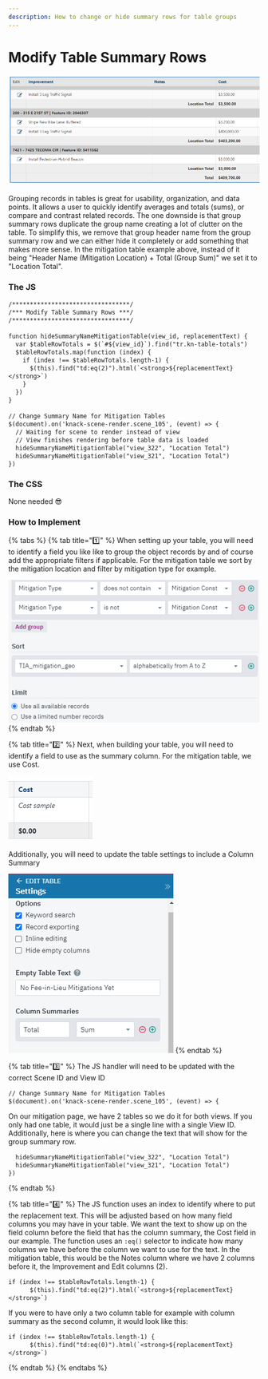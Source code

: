 ```yaml
---
description: How to change or hide summary rows for table groups
---
```


# Modify Table Summary Rows

![Mitigation table, grouped by mitigation location, with modified summary rows](../../.gitbook/assets/image%20%28140%29.png)

Grouping records in tables is great for usability, organization, and data points. It allows a user to quickly identify averages and totals \(sums\), or compare and contrast related records. The one downside is that group summary rows duplicate the group name creating a lot of clutter on the table. To simplify this, we remove that group header name from the group summary row and we can either hide it completely or add something that makes more sense. In the mitigation table example above, instead of it being "Header Name \(Mitigation Location\) + Total \(Group Sum\)" we set it to "Location Total".

### The JS

```text
/*********************************/
/*** Modify Table Summary Rows ***/
/*********************************/

function hideSummaryNameMitigationTable(view_id, replacementText) {
  var $tableRowTotals = $(`#${view_id}`).find("tr.kn-table-totals")
  $tableRowTotals.map(function (index) {
    if (index !== $tableRowTotals.length-1) {
      $(this).find("td:eq(2)").html(`<strong>${replacementText}</strong>`)
    }
  })
}

// Change Summary Name for Mitigation Tables
$(document).on('knack-scene-render.scene_105', (event) => {
  // Waiting for scene to render instead of view
  // View finishes rendering before table data is loaded
  hideSummaryNameMitigationTable("view_322", "Location Total")
  hideSummaryNameMitigationTable("view_321", "Location Total")
})
```



### The CSS

None needed 😎

### How to Implement

{% tabs %}
{% tab title="1️⃣" %}
When setting up your table, you will need to identify a field you like like to group the object records by and of course add the appropriate filters if applicable. For the mitigation table we sort by the mitigation location and filter by mitigation type for example.

![](../../.gitbook/assets/image%20%28143%29.png)
{% endtab %}

{% tab title="2️⃣" %}
Next, when building your table, you will need to identify a field to use as the summary column. For the mitigation table, we use Cost.

![](../../.gitbook/assets/image%20%28142%29.png)

Additionally, you will need to update the table settings to include a Column Summary

![](../../.gitbook/assets/image%20%28141%29.png)
{% endtab %}

{% tab title="3️⃣" %}
The JS handler will need to be updated with the correct Scene ID and View ID

```text
// Change Summary Name for Mitigation Tables
$(document).on('knack-scene-render.scene_105', (event) => {
```

On our mitigation page, we have 2 tables so we do it for both views. If you only had one table, it would just be a single line with a single View ID. Additionally, here is where you can change the text that will show for the group summary row.

```text
  hideSummaryNameMitigationTable("view_322", "Location Total")
  hideSummaryNameMitigationTable("view_321", "Location Total")
})
```
{% endtab %}

{% tab title="4️⃣" %}
The JS function uses an index to identify where to put the replacement text. This will be adjusted based on how many field columns you may have in your table. We want the text to show up on the field column before the field that has the column summary, the Cost field in our example. The function uses an `:eq()` selector to indicate how many columns we have before the column we want to use for the text. In the mitigation table, this would be the Notes column where we have 2 columns before it, the Improvement and Edit columns \(2\).

```text
if (index !== $tableRowTotals.length-1) {
      $(this).find("td:eq(2)").html(`<strong>${replacementText}</strong>`)
```

If you were to have only a two column table for example with column summary as the second column, it would look like this:

```text
if (index !== $tableRowTotals.length-1) {
      $(this).find("td:eq(0)").html(`<strong>${replacementText}</strong>`)
```
{% endtab %}
{% endtabs %}




